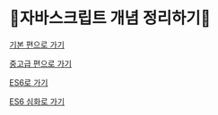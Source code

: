 # 🌟자바스크립트 개념 정리하기🌟

<a href="./BASIC/readme.md">기본 편으로 가기</a>

<a href="./ADVANCE/readme.md">중고급 편으로 가기</a>

<a href="./ES6/readme.md">ES6로 가기</a>

<a href="./ES6+/readme.md">ES6 심화로 가기</a>
